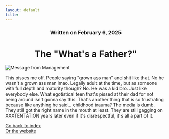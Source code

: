 ```yaml
---
layout: default
title: 
---
```

### <center>Written on February 6, 2025</center>

# <center> The "What's a Father?" </center>  

![Message from Management](https://images.guns.lol/dRSm0.jpg)  

This pisses me off. People saying "grown ass man" and shit like that. No he wasn't a grown ass man lmao. Legally adult at the time, but as someone with full depth and maturity though? No. He was a kid bro. Just like everybody else. What egotistical teen that's pissed at their dad for not being around isn't gonna say this. That's another thing that is so frustrating because like anything he said... childhood trauma? The media is dumb. They still got the right name in the mouth at least. They are still gagging on XXXTENTATION years later even if it's disrespectful, it's all a part of it.  

[Go back to index](./blog-index.md)  
[Or the website](https://17hoodies.github.io/fonzi/index.html)  
